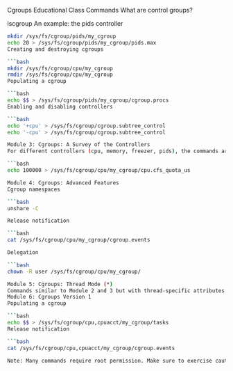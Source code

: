 Cgroups Educational Class Commands
What are control groups?

lscgroup
An example: the pids controller

```bash
mkdir /sys/fs/cgroup/pids/my_cgroup
echo 20 > /sys/fs/cgroup/pids/my_cgroup/pids.max
Creating and destroying cgroups

```bash
mkdir /sys/fs/cgroup/cpu/my_cgroup
rmdir /sys/fs/cgroup/cpu/my_cgroup
Populating a cgroup

```bash
echo $$ > /sys/fs/cgroup/pids/my_cgroup/cgroup.procs
Enabling and disabling controllers

```bash
echo '+cpu' > /sys/fs/cgroup/cgroup.subtree_control
echo '-cpu' > /sys/fs/cgroup/cgroup.subtree_control

Module 3: Cgroups: A Survey of the Controllers
For different controllers (cpu, memory, freezer, pids), the commands are generally similar but use specific attributes. Example for CPU:

```bash
echo 100000 > /sys/fs/cgroup/cpu/my_cgroup/cpu.cfs_quota_us

Module 4: Cgroups: Advanced Features
Cgroup namespaces

```bash
unshare -C

Release notification

```bash
cat /sys/fs/cgroup/cpu/my_cgroup/cgroup.events

Delegation

```bash
chown -R user /sys/fs/cgroup/cpu/my_cgroup/

Module 5: Cgroups: Thread Mode (*)
Commands similar to Module 2 and 3 but with thread-specific attributes.
Module 6: Cgroups Version 1
Populating a cgroup

```bash
echo $$ > /sys/fs/cgroup/cpu,cpuacct/my_cgroup/tasks
Release notification

```bash
cat /sys/fs/cgroup/cpu,cpuacct/my_cgroup/cgroup.events

Note: Many commands require root permission. Make sure to exercise caution and understanding before executing them on a live system.
